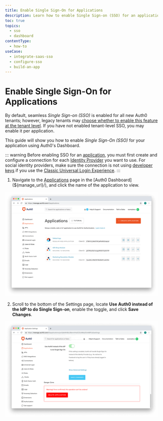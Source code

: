 ```yaml
---
title: Enable Single Sign-On for Applications
description: Learn how to enable Single Sign-on (SSO) for an application using the Auth0 Management Dashboard. Only for use with legacy tenants.
toc: true
topics:
  - sso
  - dashboard
contentType:
  - how-to
useCase:
  - integrate-saas-sso
  - configure-sso
  - build-an-app
---
```

# Enable Single Sign-On for Applications

By default, seamless <dfn data-key="single-sign-on">Single Sign-on (SSO)</dfn> is enabled for all new Auth0 tenants; however, legacy tenants may [choose whether to enable this feature at the tenant level](/dashboard/guides/tenants/enable-sso-tenant). If you have not enabled tenant-level SSO, you may enable it per application.

This guide will show you how to enable <dfn data-key="single-sign-on">Single Sign-On (SSO)</dfn> for your application using Auth0's Dashboard.

::: warning
Before enabling SSO for an [application](/applications), you must first create and configure a connection for each [Identity Provider](/identityproviders) you want to use. For social identity providers, make sure the connection is not using [developer keys](/connections/social/devkeys) if you use the [Classic Universal Login Experience](/universal-login/classic).
:::

1. Navigate to the [Applications](${manage_url}/#/applications) page in the [Auth0 Dashboard](${manage_url}/), and click the name of the application to view.

![Select Application](/media/articles/applications/app-list.png)

2. Scroll to the bottom of the Settings page, locate **Use Auth0 instead of the IdP to do Single Sign-on**, enable the toggle, and click **Save Changes**. 

![Enable SSO](/media/articles/applications/app-settings-danger-zone-legacy.png)